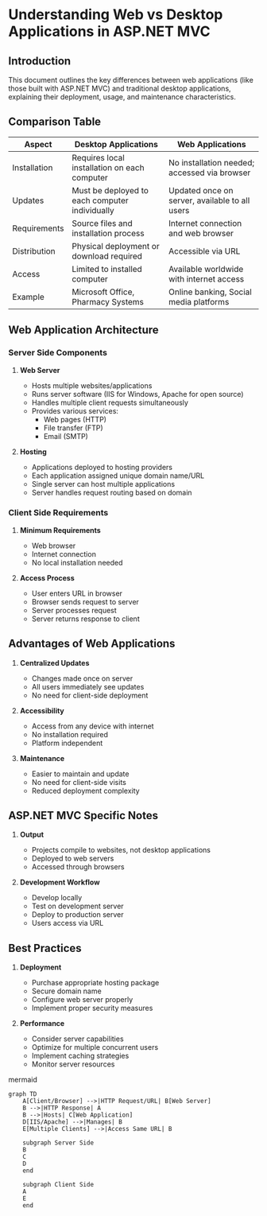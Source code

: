 # Understanding Web vs Desktop Applications in ASP.NET MVC

## Introduction
This document outlines the key differences between web applications (like those built with ASP.NET MVC) and traditional desktop applications, explaining their deployment, usage, and maintenance characteristics.

## Comparison Table

| Aspect | Desktop Applications | Web Applications |
|--------|---------------------|------------------|
| Installation | Requires local installation on each computer | No installation needed; accessed via browser |
| Updates | Must be deployed to each computer individually | Updated once on server, available to all users |
| Requirements | Source files and installation process | Internet connection and web browser |
| Distribution | Physical deployment or download required | Accessible via URL |
| Access | Limited to installed computer | Available worldwide with internet access |
| Example | Microsoft Office, Pharmacy Systems | Online banking, Social media platforms |

## Web Application Architecture

### Server Side Components
1. **Web Server**
   - Hosts multiple websites/applications
   - Runs server software (IIS for Windows, Apache for open source)
   - Handles multiple client requests simultaneously
   - Provides various services:
     - Web pages (HTTP)
     - File transfer (FTP)
     - Email (SMTP)

2. **Hosting**
   - Applications deployed to hosting providers
   - Each application assigned unique domain name/URL
   - Single server can host multiple applications
   - Server handles request routing based on domain

### Client Side Requirements
1. **Minimum Requirements**
   - Web browser
   - Internet connection
   - No local installation needed

2. **Access Process**
   - User enters URL in browser
   - Browser sends request to server
   - Server processes request
   - Server returns response to client

## Advantages of Web Applications

1. **Centralized Updates**
   - Changes made once on server
   - All users immediately see updates
   - No need for client-side deployment

2. **Accessibility**
   - Access from any device with internet
   - No installation required
   - Platform independent

3. **Maintenance**
   - Easier to maintain and update
   - No need for client-side visits
   - Reduced deployment complexity

## ASP.NET MVC Specific Notes

1. **Output**
   - Projects compile to websites, not desktop applications
   - Deployed to web servers
   - Accessed through browsers

2. **Development Workflow**
   - Develop locally
   - Test on development server
   - Deploy to production server
   - Users access via URL

## Best Practices

1. **Deployment**
   - Purchase appropriate hosting package
   - Secure domain name
   - Configure web server properly
   - Implement proper security measures

2. **Performance**
   - Consider server capabilities
   - Optimize for multiple concurrent users
   - Implement caching strategies
   - Monitor server resources


mermaid
```
graph TD
    A[Client/Browser] -->|HTTP Request/URL| B[Web Server]
    B -->|HTTP Response| A
    B -->|Hosts| C[Web Application]
    D[IIS/Apache] -->|Manages| B
    E[Multiple Clients] -->|Access Same URL| B
    
    subgraph Server Side
    B
    C
    D
    end

    subgraph Client Side
    A
    E
    end
```
